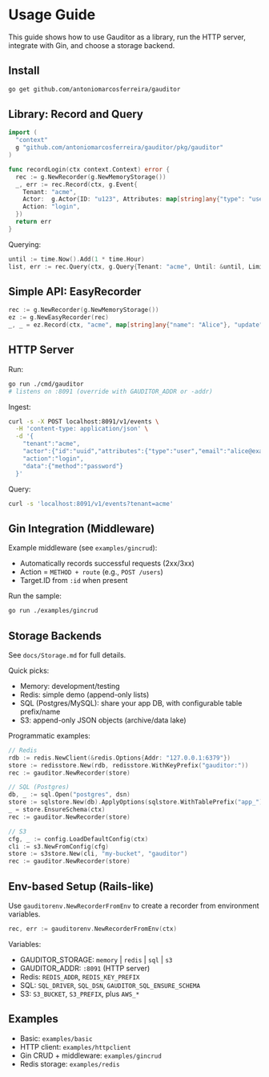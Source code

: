 # Usage Guide

This guide shows how to use Gauditor as a library, run the HTTP server, integrate with Gin, and choose a storage backend.

## Install

```bash
go get github.com/antoniomarcosferreira/gauditor
```

## Library: Record and Query

```go
import (
  "context"
  g "github.com/antoniomarcosferreira/gauditor/pkg/gauditor"
)

func recordLogin(ctx context.Context) error {
  rec := g.NewRecorder(g.NewMemoryStorage())
  _, err := rec.Record(ctx, g.Event{
    Tenant: "acme",
    Actor:  g.Actor{ID: "u123", Attributes: map[string]any{"type": "user", "email": "alice@example.com"}},
    Action: "login",
  })
  return err
}
```

Querying:

```go
until := time.Now().Add(1 * time.Hour)
list, err := rec.Query(ctx, g.Query{Tenant: "acme", Until: &until, Limit: 100})
```

## Simple API: EasyRecorder

```go
rec := g.NewRecorder(g.NewMemoryStorage())
ez := g.NewEasyRecorder(rec)
_, _ = ez.Record(ctx, "acme", map[string]any{"name": "Alice"}, "update", map[string]any{"model": "users"})
```

## HTTP Server

Run:

```bash
go run ./cmd/gauditor
# listens on :8091 (override with GAUDITOR_ADDR or -addr)
```

Ingest:

```bash
curl -s -X POST localhost:8091/v1/events \
  -H 'content-type: application/json' \
  -d '{
    "tenant":"acme",
    "actor":{"id":"uuid","attributes":{"type":"user","email":"alice@example.com"}},
    "action":"login",
    "data":{"method":"password"}
  }'
```

Query:

```bash
curl -s 'localhost:8091/v1/events?tenant=acme'
```

## Gin Integration (Middleware)

Example middleware (see `examples/gincrud`):

- Automatically records successful requests (2xx/3xx)
- Action = `METHOD + route` (e.g., `POST /users`)
- Target.ID from `:id` when present

Run the sample:

```bash
go run ./examples/gincrud
```

## Storage Backends

See `docs/Storage.md` for full details.

Quick picks:
- Memory: development/testing
- Redis: simple demo (append-only lists)
- SQL (Postgres/MySQL): share your app DB, with configurable table prefix/name
- S3: append-only JSON objects (archive/data lake)

Programmatic examples:

```go
// Redis
rdb := redis.NewClient(&redis.Options{Addr: "127.0.0.1:6379"})
store := redisstore.New(rdb, redisstore.WithKeyPrefix("gauditor:"))
rec := gauditor.NewRecorder(store)

// SQL (Postgres)
db, _ := sql.Open("postgres", dsn)
store := sqlstore.New(db).ApplyOptions(sqlstore.WithTablePrefix("app_"))
_ = store.EnsureSchema(ctx)
rec := gauditor.NewRecorder(store)

// S3
cfg, _ := config.LoadDefaultConfig(ctx)
cli := s3.NewFromConfig(cfg)
store := s3store.New(cli, "my-bucket", "gauditor")
rec := gauditor.NewRecorder(store)
```

## Env-based Setup (Rails-like)

Use `gauditorenv.NewRecorderFromEnv` to create a recorder from environment variables.

```go
rec, err := gauditorenv.NewRecorderFromEnv(ctx)
```

Variables:
- GAUDITOR_STORAGE: `memory` | `redis` | `sql` | `s3`
- GAUDITOR_ADDR: `:8091` (HTTP server)
- Redis: `REDIS_ADDR`, `REDIS_KEY_PREFIX`
- SQL: `SQL_DRIVER`, `SQL_DSN`, `GAUDITOR_SQL_ENSURE_SCHEMA`
- S3: `S3_BUCKET`, `S3_PREFIX`, plus `AWS_*`

## Examples

- Basic: `examples/basic`
- HTTP client: `examples/httpclient`
- Gin CRUD + middleware: `examples/gincrud`
- Redis storage: `examples/redis`
